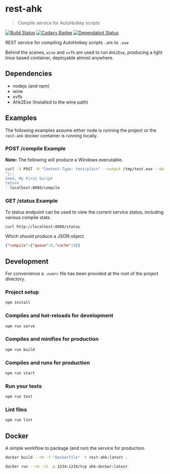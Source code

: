 # rest-ahk
> Compile service for AutoHotkey scripts

[![Build Status](https://travis-ci.org/zvecr/rest-ahk.svg?branch=master)](https://travis-ci.org/zvecr/rest-ahk)
[![Codacy Badge](https://api.codacy.com/project/badge/Grade/0c69e40060e94ff9989c25fb3e23bd1b)](https://app.codacy.com/app/zvecr/rest-ahk?utm_source=github.com&utm_medium=referral&utm_content=zvecr/rest-ahk&utm_campaign=Badge_Grade_Dashboard)
[![Dependabot Status](https://api.dependabot.com/badges/status?host=github&repo=zvecr/rest-ahk)](https://dependabot.com)

REST service for compiling AutoHotkey scripts `.ahk` to `.exe`

Behind the scenes, `wine` and `xvfb` are used to run `Ahk2Exe`, producing a light linux based container, deployable almost anywhere.

## Dependencies
* nodejs (and npm)
* wine
* xvfb
* Ahk2Exe (Installed to the wine path)

## Examples
The following examples assume either node is running the project or the `rest-ahk` docker container is running locally.

### POST /compile Example
**Note:** The following will produce a Windows executable.

```bash
curl -X POST -H "Content-Type: text/plain" --output /tmp/test.exe --data '
^j::                    
Send, My First Script
return                  
' localhost:8080/compile
```

### GET /status Example
To status endpoint can be used to view the current service status, including various compile stats.

```bash
curl http://localhost:8080/status
```

Which should produce a JSON object.
```json
{"compile":{"queue":0,"cache":0}}
```

## Development
For convenience a `.nvmrc` file has been provided at the root of the project directory.

### Project setup
```bash
npm install
```

### Compiles and hot-reloads for development
```bash
npm run serve
```

### Compiles and minifies for production
```bash
npm run build
```

### Compiles and runs for production
```bash
npm run start
```

### Run your tests
```bash
npm run test
```

### Lint files
```bash
npm run lint
```

## Docker
A simple workflow to package (and run) the service for production.

```bash
docker build --rm -f "Dockerfile" -t rest-ahk:latest .

docker run --rm -it -p 1234:1234/tcp ahk-docker:latest
```
